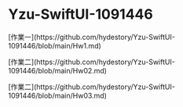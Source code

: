 # Yzu-SwiftUI-1091446

<p>[作業一](https://github.com/hydestory/Yzu-SwiftUI-1091446/blob/main/Hw1.md)</p>
<p>[作業二](https://github.com/hydestory/Yzu-SwiftUI-1091446/blob/main/Hw02.md)</p>
<p>[作業二](https://github.com/hydestory/Yzu-SwiftUI-1091446/blob/main/Hw03.md)</p>
